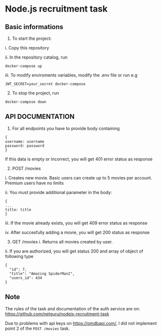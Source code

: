 # Node.js recruitment task

## Basic informations
  
1. To start the project:

i. Copy this repository

ii. In the repository catalog, run

```
docker-compose up
```

iii. To modify enviroments variables, modify the .env file or run e.g

```
JWT_SECRET=your_secret docker-compose
```

2. To stop the project, run

```
docker-compose down
```

## API DOCUMENTATION

1. For all endpoints you have to provide body containing

```
{
username: username
password: password
}
```

If this data is empty or incorrect, you will get 401 error status as response

2. POST /movies

i. Creates new movie. Basic users can create up to 5 movies per account. Premium users have no limits

ii. You must provide additional parameter in the body:

```
{
...
title: title
}
```

iii. If the movie already exists, you will get 409 error status as response

iv. After succesfully adding a movie, you will get 200 status as response

3. GET /movies
i. Returns all movies created by user.

ii. If you are authorized, you will get status 200 and array of object of following type

```
{
  "id": 7,
  "title": "Amazing SpiderMan2",
  "users_id": 434
}
```

## Note

The rules of the task and documentation of the auth service are on:
https://github.com/netguru/nodejs-recruitment-task

Due to problems with api keys on https://omdbapi.com/, I did not implement point 2 of the 
`POST /movies` task.
